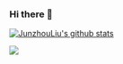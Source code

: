 ### Hi there 👋

<!--
**JunzhouLiu/JunzhouLiu** is a ✨ _special_ ✨ repository because its `README.md` (this file) appears on your GitHub profile.

Here are some ideas to get you started:

- 🔭 I’m currently working on ...
- 🌱 I’m currently learning ...
- 👯 I’m looking to collaborate on ...
- 🤔 I’m looking for help with ...
- 💬 Ask me about ...
- 📫 How to reach me: ...
- 😄 Pronouns: ...
- ⚡ Fun fact: ...
-->
[![JunzhouLiu's github stats](https://github-readme-stats.vercel.app/api?username=JunzhouLiu)](https://github.com/JunzhouLiu/ 'JunzhouLiu')

<img src="https://badges.toozhao.com/badges/01EMH015S1910BJKEYXAS5CWEJ/orange.svg" />
